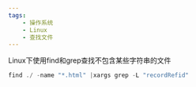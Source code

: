 ```yaml
---
tags:
    - 操作系统
    - Linux
    - 查找文件
---
```


Linux下使用find和grep查找不包含某些字符串的文件



```javascript
find ./ -name "*.html" |xargs grep -L "recordRefid"

```




